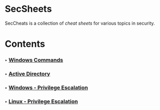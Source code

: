 SecSheets
==========

SecCheats is a collection of *cheat sheets* for various topics in security.

# Contents

### ‣ [Windows Commands](./Windows%20Commands.md)
### ‣ [Active Directory](./Active%20Directory.md)
### ‣ [Windows - Privilege Escalation]()
### ‣ [Linux - Privilege Escalation]()
